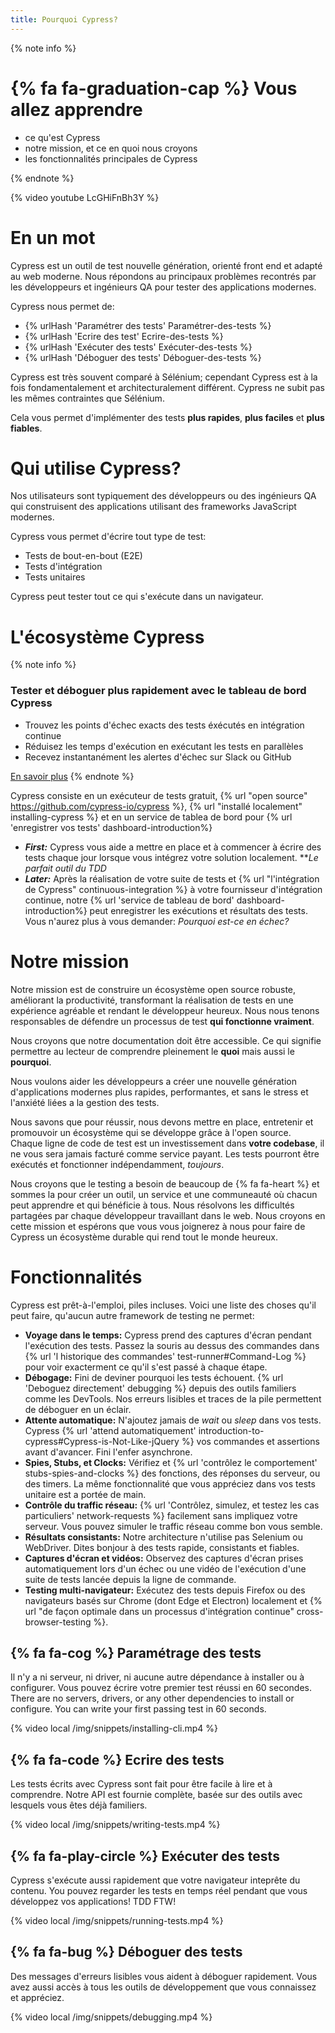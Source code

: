 ```yaml
---
title: Pourquoi Cypress?
---
```


{% note info %}
# {% fa fa-graduation-cap %} Vous allez apprendre

- ce qu'est Cypress
- notre mission, et ce en quoi nous croyons
- les fonctionnalités principales de Cypress

{% endnote %}

<!-- textlint-disable -->
{% video youtube LcGHiFnBh3Y %}
<!-- textlint-enable -->

# En un mot

Cypress est un outil de test nouvelle génération, orienté front end et adapté au web moderne. Nous répondons au principaux problèmes recontrés par les développeurs et ingénieurs QA pour tester des applications modernes.

Cypress nous permet de:

- {% urlHash 'Paramétrer des tests' Paramétrer-des-tests %}
- {% urlHash 'Ecrire des test' Ecrire-des-tests %}
- {% urlHash 'Exécuter des tests' Exécuter-des-tests %}
- {% urlHash 'Déboguer des tests' Déboguer-des-tests %}

Cypress est très souvent comparé à Sélénium; cependant Cypress est à la fois fondamentalement et architecturalement différent. Cypress ne subit pas les mêmes contraintes que Sélénium.

Cela vous permet d'implémenter des tests **plus rapides**, **plus faciles** et **plus fiables**.

# Qui utilise Cypress?

Nos utilisateurs sont typiquement des développeurs ou des ingénieurs QA qui construisent des applications utilisant des frameworks JavaScript modernes.


Cypress vous permet d'écrire tout type de test:
- Tests de bout-en-bout (E2E)
- Tests d'intégration
- Tests unitaires

Cypress peut tester tout ce qui s'exécute dans un navigateur.

# L'écosystème Cypress

{% note info %}
### Tester et déboguer plus rapidement avec le tableau de bord Cypress

- Trouvez les points d'échec exacts des tests éxécutés en intégration continue
- Réduisez les temps d'exécution en exécutant les tests en parallèles
- Recevez instantanément les alertes d'échec sur Slack ou GitHub

<a href="https://www.cypress.io/dashboard" class="button">En savoir plus</a>
{% endnote %} 

Cypress consiste en un exécuteur de tests gratuit, {% url "open source" https://github.com/cypress-io/cypress %}, {% url "installé localement" installing-cypress %} et en un service de tablea de bord pour {% url 'enregistrer vos tests' dashboard-introduction%}

- ***First:*** Cypress vous aide a mettre en place et à commencer à écrire des tests chaque jour lorsque vous intégrez votre solution localement. ***Le parfait outil du TDD*
- ***Later:*** Après la réalisation de votre suite de tests et {% url "l'intégration de Cypress" continuous-integration %} à votre fournisseur d'intégration continue, notre {% url 'service de tableau de bord' dashboard-introduction%} peut enregistrer les exécutions et résultats des tests. Vous n'aurez plus à vous demander: *Pourquoi est-ce en échec?*

# Notre mission

Notre mission est de construire un écosystème open source robuste, améliorant la productivité, transformant la réalisation de tests en une expérience agréable et rendant le développeur heureux. Nous nous tenons responsables de défendre un processus de test **qui fonctionne vraiment**.

Nous croyons que notre documentation doit être accessible. Ce qui signifie permettre au lecteur de comprendre pleinement le **quoi** mais aussi le **pourquoi**.

Nous voulons aider les développeurs a créer une nouvelle génération d'applications modernes plus rapides, performantes, et sans le stress et l'anxiété liées a la gestion des tests.

Nous savons que pour réussir, nous devons mettre en place, entretenir et promouvoir un écosystème qui se développe grâce à l'open source. Chaque ligne de code de test est un investissement dans **votre codebase**, il ne vous sera jamais facturé comme service payant. Les tests pourront être exécutés et fonctionner indépendamment, *toujours*.

Nous croyons que le testing a besoin de beaucoup de {% fa fa-heart %} et sommes la pour créer un outil, un service et une communeauté où chacun peut apprendre et qui bénéficie à tous. Nous résolvons les difficultés partagées par chaque développeur travaillant dans le web. Nous croyons en cette mission et espérons que vous vous joignerez à nous pour faire de Cypress un écosystème durable qui rend tout le monde heureux.

# Fonctionnalités

Cypress est prêt-à-l'emploi, piles incluses. Voici une liste des choses qu'il peut faire, qu'aucun autre framework de testing ne permet: 

- **Voyage dans le temps:** Cypress prend des captures d'écran pendant l'exécution des tests. Passez la souris au dessus des commandes dans {% url 'l historique des commandes' test-runner#Command-Log %} pour voir exacterment ce qu'il s'est passé à chaque étape. 
- **Débogage:** Fini de deviner pourquoi les tests échouent. {% url 'Deboguez directement' debugging %} depuis des outils familiers comme les DevTools. Nos erreurs lisibles et traces de la pile permettent de déboguer en un éclair.
- **Attente automatique:** N'ajoutez jamais de *wait* ou *sleep* dans vos tests. Cypress {% url 'attend automatiquement' introduction-to-cypress#Cypress-is-Not-Like-jQuery %} vos commandes et assertions avant d'avancer. Fini l'enfer asynchrone.
- **Spies, Stubs, et Clocks:** Vérifiez et {% url 'contrôlez le comportement' stubs-spies-and-clocks %} des fonctions, des réponses du serveur, ou des timers. La même fonctionnalité que vous appréciez dans vos tests unitaire est a portée de main.
- **Contrôle du traffic réseau:** {% url 'Contrôlez, simulez, et testez les cas particuliers' network-requests %} facilement sans impliquez votre serveur. Vous pouvez simuler le traffic réseau comme bon vous semble.
- **Résultats consistants:**  Notre architecture n'utilise pas Selenium ou WebDriver. Dites bonjour à des tests rapide, consistants et fiables.
- **Captures d'écran et vidéos:** Observez des captures d'écran prises automatiquement lors d'un échec ou une vidéo de l'exécution d'une suite de tests lancée depuis la ligne de commande.
- **Testing multi-navigateur:** Exécutez des tests depuis Firefox ou des navigateurs basés sur Chrome (dont Edge et Electron) localement et {% url "de façon optimale dans un processus d'intégration continue" cross-browser-testing %}.

## {% fa fa-cog %} Paramétrage des tests

Il n'y a ni serveur, ni driver, ni aucune autre dépendance à installer ou à configurer. Vous pouvez écrire votre premier test réussi en 60 secondes.
There are no servers, drivers, or any other dependencies to install or configure. You can write your first passing test in 60 seconds.

{% video local /img/snippets/installing-cli.mp4 %}

## {% fa fa-code %} Ecrire des tests

Les tests écrits avec Cypress sont fait pour être facile à lire et à comprendre. Notre API est fournie complète, basée sur des outils avec lesquels vous êtes déjà familiers.

{% video local /img/snippets/writing-tests.mp4 %}

## {% fa fa-play-circle %} Exécuter des tests

Cypress s'exécute aussi rapidement que votre navigateur inteprête du contenu. You pouvez regarder les tests en temps réel pendant que vous développez vos applications! TDD FTW!

{% video local /img/snippets/running-tests.mp4 %}

## {% fa fa-bug %} Déboguer des tests

Des messages d'erreurs lisibles vous aident à déboguer rapidement. Vous avez aussi accès à tous les outils de développement que vous connaissez et appréciez.

{% video local /img/snippets/debugging.mp4 %}

